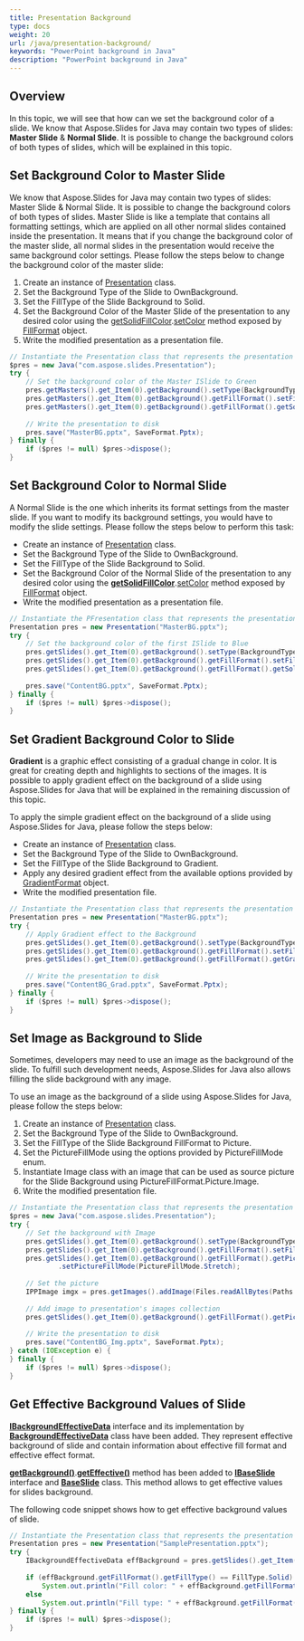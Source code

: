 ```yaml
---
title: Presentation Background
type: docs
weight: 20
url: /java/presentation-background/
keywords: "PowerPoint background in Java"
description: "PowerPoint background in Java"
---
```



## Overview
In this topic, we will see that how can we set the background color of a slide. We know that Aspose.Slides for Java may contain two types of slides: **Master Slide** & **Normal Slide**. It is possible to change the background colors of both types of slides, which will be explained in this topic.

## **Set Background Color to Master Slide**
We know that Aspose.Slides for Java may contain two types of slides: Master Slide & Normal Slide. It is possible to change the background colors of both types of slides. Master Slide is like a template that contains all formatting settings, which are applied on all other normal slides contained inside the presentation. It means that if you change the background color of the master slide, all normal slides in the presentation would receive the same background color settings. Please follow the steps below to change the background color of the master slide:

1. Create an instance of [Presentation](https://apireference.aspose.com/slides/java/com.aspose.slides/Presentation) class.
1. Set the Background Type of the Slide to OwnBackground.
1. Set the FillType of the Slide Background to Solid.
1. Set the Background Color of the Master Slide of the presentation to any desired color using the [getSolidFillColor](https://apireference.aspose.com/slides/java/com.aspose.slides/FillFormat#getSolidFillColor--).[setColor](https://apireference.aspose.com/slides/java/com.aspose.slides/IColorFormat#setColor-java.awt.Color-) method exposed by [FillFormat](https://apireference.aspose.com/slides/java/com.aspose.slides/FillFormat) object.
1. Write the modified presentation as a presentation file.

```java
// Instantiate the Presentation class that represents the presentation file
$pres = new Java("com.aspose.slides.Presentation");
try {
    // Set the background color of the Master ISlide to Green
    pres.getMasters().get_Item(0).getBackground().setType(BackgroundType.OwnBackground);
    pres.getMasters().get_Item(0).getBackground().getFillFormat().setFillType(FillType.Solid);
    pres.getMasters().get_Item(0).getBackground().getFillFormat().getSolidFillColor().setColor(Color.GREEN);
    
    // Write the presentation to disk
    pres.save("MasterBG.pptx", SaveFormat.Pptx);
} finally {
    if ($pres != null) $pres->dispose();
}
```

## **Set Background Color to Normal Slide**
A Normal Slide is the one which inherits its format settings from the master slide. If you want to modify its background settings, you would have to modify the slide settings. Please follow the steps below to perform this task:

- Create an instance of [Presentation](https://apireference.aspose.com/slides/java/com.aspose.slides/Presentation) class.
- Set the Background Type of the Slide to OwnBackground.
- Set the FillType of the Slide Background to Solid.
- Set the Background Color of the Normal Slide of the presentation to any desired color using the [**getSolidFillColor**](https://apireference.aspose.com/slides/java/com.aspose.slides/FillFormat#getSolidFillColor--).[setColor](https://apireference.aspose.com/slides/java/com.aspose.slides/IColorFormat#setColor-java.awt.Color-) method exposed by [FillFormat](https://apireference.aspose.com/slides/java/com.aspose.slides/FillFormat) object.
- Write the modified presentation as a presentation file.

```java
// Instantiate the PFresentation class that represents the presentation file
Presentation pres = new Presentation("MasterBG.pptx");
try {
    // Set the background color of the first ISlide to Blue
    pres.getSlides().get_Item(0).getBackground().setType(BackgroundType.OwnBackground);
    pres.getSlides().get_Item(0).getBackground().getFillFormat().setFillType(FillType.Solid);
    pres.getSlides().get_Item(0).getBackground().getFillFormat().getSolidFillColor().setColor(Color.BLUE);
    
    pres.save("ContentBG.pptx", SaveFormat.Pptx);
} finally {
    if ($pres != null) $pres->dispose();
}
```

## Set Gradient Background Color to Slide
**Gradient** is a graphic effect consisting of a gradual change in color. It is great for creating depth and highlights to sections of the images. It is possible to apply gradient effect on the background of a slide using Aspose.Slides for Java that will be explained in the remaining discussion of this topic.

To apply the simple gradient effect on the background of a slide using Aspose.Slides for Java, please follow the steps below:

- Create an instance of [Presentation](https://apireference.aspose.com/slides/java/com.aspose.slides/Presentation) class.
- Set the Background Type of the Slide to OwnBackground.
- Set the FillType of the Slide Background to Gradient.
- Apply any desired gradient effect from the available options provided by [GradientFormat](https://apireference.aspose.com/slides/java/com.aspose.slides/IGradientFormat) object.
- Write the modified presentation file.

```java
// Instantiate the Presentation class that represents the presentation file
Presentation pres = new Presentation("MasterBG.pptx");
try {
    // Apply Gradient effect to the Background
    pres.getSlides().get_Item(0).getBackground().setType(BackgroundType.OwnBackground);
    pres.getSlides().get_Item(0).getBackground().getFillFormat().setFillType(FillType.Gradient);
    pres.getSlides().get_Item(0).getBackground().getFillFormat().getGradientFormat().setTileFlip(TileFlip.FlipBoth);
    
    // Write the presentation to disk
    pres.save("ContentBG_Grad.pptx", SaveFormat.Pptx);
} finally {
    if ($pres != null) $pres->dispose();
}
```

## Set Image as Background to Slide
Sometimes, developers may need to use an image as the background of the slide. To fulfill such development needs, Aspose.Slides for Java also allows filling the slide background with any image.

To use an image as the background of a slide using Aspose.Slides for Java, please follow the steps below:

1. Create an instance of [Presentation](https://apireference.aspose.com/slides/java/com.aspose.slides/Presentation) class.
1. Set the Background Type of the Slide to OwnBackground.
1. Set the FillType of the Slide Background FillFormat to Picture.
1. Set the PictureFillMode using the options provided by PictureFillMode enum.
1. Instantiate Image class with an image that can be used as source picture for the Slide Background using PictureFillFormat.Picture.Image.
1. Write the modified presentation file.

```java
// Instantiate the Presentation class that represents the presentation file
$pres = new Java("com.aspose.slides.Presentation");
try {
    // Set the background with Image
    pres.getSlides().get_Item(0).getBackground().setType(BackgroundType.OwnBackground);
    pres.getSlides().get_Item(0).getBackground().getFillFormat().setFillType(FillType.Picture);
    pres.getSlides().get_Item(0).getBackground().getFillFormat().getPictureFillFormat()
            .setPictureFillMode(PictureFillMode.Stretch);
    
    // Set the picture
    IPPImage imgx = pres.getImages().addImage(Files.readAllBytes(Paths.get("Desert.jpg")));
    
    // Add image to presentation's images collection
    pres.getSlides().get_Item(0).getBackground().getFillFormat().getPictureFillFormat().getPicture().setImage(imgx);
    
    // Write the presentation to disk
    pres.save("ContentBG_Img.pptx", SaveFormat.Pptx);
} catch (IOException e) {
} finally {
    if ($pres != null) $pres->dispose();
}
```

## **Get Effective Background Values of Slide**
[**IBackgroundEffectiveData**](https://apireference.aspose.com/slides/java/com.aspose.slides/IBackgroundEffectiveData) interface and its implementation by [**BackgroundEffectiveData**](https://apireference.aspose.com/slides/java/com.aspose.slides/BackgroundEffectiveData) class have been added. They represent effective background of slide and contain information about effective fill format and effective effect format.

[**getBackground()**](https://apireference.aspose.com/slides/java/com.aspose.slides/IBaseSlide#getBackground--).[**getEffective()**](https://apireference.aspose.com/slides/java/com.aspose.slides/IBackground#getEffective--) method has been added to [**IBaseSlide**](https://apireference.aspose.com/slides/java/com.aspose.slides/IBaseSlide) interface and [**BaseSlide**](https://apireference.aspose.com/slides/java/com.aspose.slides/BaseSlide) class. This method allows to get effective values for slides background.

The following code snippet shows how to get effective background values of slide.

```java
// Instantiate the Presentation class that represents the presentation file
Presentation pres = new Presentation("SamplePresentation.pptx");
try {
    IBackgroundEffectiveData effBackground = pres.getSlides().get_Item(0).getBackground().getEffective();
    
    if (effBackground.getFillFormat().getFillType() == FillType.Solid)
        System.out.println("Fill color: " + effBackground.getFillFormat().getSolidFillColor());
    else
        System.out.println("Fill type: " + effBackground.getFillFormat().getFillType());
} finally {
    if ($pres != null) $pres->dispose();
}
```